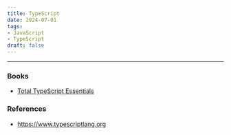 ```yaml
---
title: TypeScript
date: 2024-07-01
tags:
- JavaScript
- TypeScript
draft: false
---
```




---
### Books
- [Total TypeScript Essentials](https://www.totaltypescript.com/books/total-typescript-essentials)


### References
- https://www.typescriptlang.org
